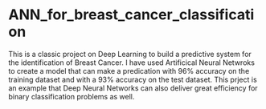 # ANN_for_breast_cancer_classification

This is a classic project on Deep Learning to build a predictive system for the identification of Breast Cancer. I have used Artificical Neural Netwroks to create a model 
that can make a predication with 96% accuracy on the training dataset and with a 93% accuracy on the test dataset. This prject is an example that Deep Neural Networks can also deliver great efficiency for binary classification problems as well. 

